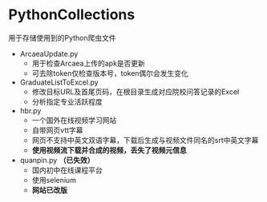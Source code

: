 # PythonCollections
用于存储使用到的Python爬虫文件
- ArcaeaUpdate.py
  - 用于检查Arcaea上传的apk是否更新
  - 可去除token仅检查版本号，token偶尔会发生变化
- GraduateListToExcel.py
  - 修改目标URL及首尾页码，在根目录生成对应院校问答记录的Excel
  - 分析指定专业活跃程度
- hbr.py
  - 一个国外在线视频学习网站
  - 自带网页vtt字幕
  - 网页不支持中英文双语字幕，下载后生成与视频文件同名的srt中英文字幕
  - **使用视频流下载并合成的视频，丢失了视频元信息**
- quanpin.py **（已失效）**
  - 国内初中在线课程平台
  - 使用selenium
  - **网站已改版**
